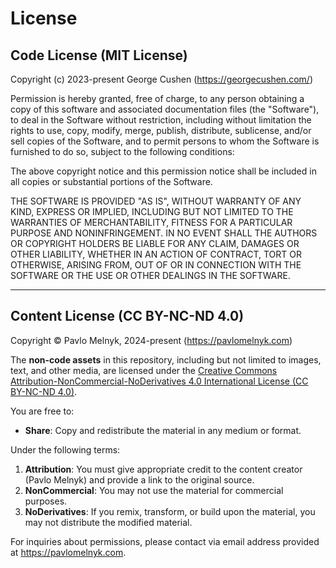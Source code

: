 # License

## Code License (MIT License)
Copyright (c) 2023-present George Cushen (https://georgecushen.com/)

Permission is hereby granted, free of charge, to any person obtaining a copy
of this software and associated documentation files (the "Software"), to deal
in the Software without restriction, including without limitation the rights
to use, copy, modify, merge, publish, distribute, sublicense, and/or sell
copies of the Software, and to permit persons to whom the Software is
furnished to do so, subject to the following conditions:

The above copyright notice and this permission notice shall be included in all
copies or substantial portions of the Software.

THE SOFTWARE IS PROVIDED "AS IS", WITHOUT WARRANTY OF ANY KIND, EXPRESS OR
IMPLIED, INCLUDING BUT NOT LIMITED TO THE WARRANTIES OF MERCHANTABILITY,
FITNESS FOR A PARTICULAR PURPOSE AND NONINFRINGEMENT. IN NO EVENT SHALL THE
AUTHORS OR COPYRIGHT HOLDERS BE LIABLE FOR ANY CLAIM, DAMAGES OR OTHER
LIABILITY, WHETHER IN AN ACTION OF CONTRACT, TORT OR OTHERWISE, ARISING FROM,
OUT OF OR IN CONNECTION WITH THE SOFTWARE OR THE USE OR OTHER DEALINGS IN THE
SOFTWARE.

---

## Content License (CC BY-NC-ND 4.0)
Copyright © Pavlo Melnyk, 2024-present (https://pavlomelnyk.com)

The **non-code assets** in this repository, including but not limited to images, text, and other media, are licensed under the [Creative Commons Attribution-NonCommercial-NoDerivatives 4.0 International License (CC BY-NC-ND 4.0)](https://creativecommons.org/licenses/by-nc-nd/4.0/).

You are free to:
- **Share**: Copy and redistribute the material in any medium or format.

Under the following terms:
1. **Attribution**: You must give appropriate credit to the content creator (Pavlo Melnyk) and provide a link to the original source.
2. **NonCommercial**: You may not use the material for commercial purposes.
3. **NoDerivatives**: If you remix, transform, or build upon the material, you may not distribute the modified material.

For inquiries about permissions, please contact via email address provided at https://pavlomelnyk.com.